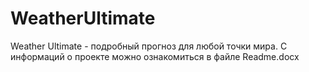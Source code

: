 # WeatherUltimate
Weather Ultimate - подробный прогноз для любой точки мира.
С информаций о проекте можно ознакомиться в файле Readme.docx
